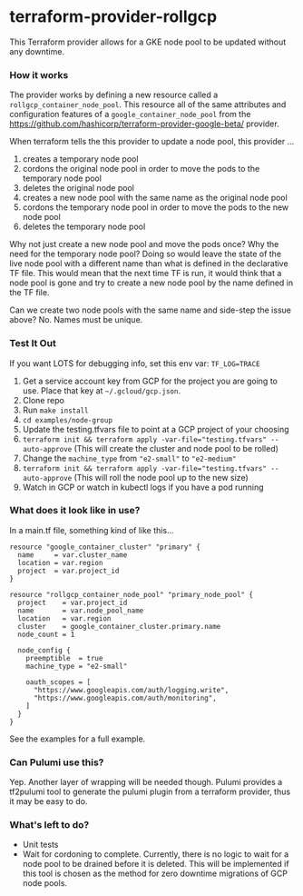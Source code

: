 # terraform-provider-rollgcp

This Terraform provider allows for a GKE node pool to be updated without any downtime.

### How it works

The provider works by defining a new resource called a
`rollgcp_container_node_pool`. This resource all of the same attributes and
configuration features of a `google_container_node_pool` from the
https://github.com/hashicorp/terraform-provider-google-beta/ provider.

When terraform tells the this provider to update a node pool, this provider ...

1. creates a temporary node pool
1. cordons the original node pool in order to move the pods to the temporary node pool
1. deletes the original node pool
1. creates a new node pool with the same name as the original node pool
1. cordons the temporary node pool in order to move the pods to the new node pool
1. deletes the temporary node pool

Why not just create a new node pool and move the pods once? Why the need for
the temporary node pool? Doing so would leave the state of the live node pool
with a different name than what is defined in the declarative TF file. This
would mean that the next time TF is run, it would think that a node pool is
gone and try to create a new node pool by the name defined in the TF file.

Can we create two node pools with the same name and side-step the issue above?
No. Names must be unique.

### Test It Out

If you want LOTS for debugging info, set this env var: `TF_LOG=TRACE`

1. Get a service account key from GCP for the project you are going to use. Place that key at `~/.gcloud/gcp.json`.
1. Clone repo
1. Run `make install`
1. `cd examples/node-group`
1. Update the testing.tfvars file to point at a GCP project of your choosing
1. `terraform init && terraform apply -var-file="testing.tfvars" --auto-approve` (This will create the cluster and node pool to be rolled)
1. Change the `machine_type` from `"e2-small"` to `"e2-medium"`
1. `terraform init && terraform apply -var-file="testing.tfvars" --auto-approve` (This will roll the node pool up to the new size)
1. Watch in GCP or watch in kubectl logs if you have a pod running

### What does it look like in use?

In a main.tf file, something kind of like this...
```hcl
resource "google_container_cluster" "primary" {
  name     = var.cluster_name
  location = var.region
  project  = var.project_id
}

resource "rollgcp_container_node_pool" "primary_node_pool" {
  project    = var.project_id
  name       = var.node_pool_name
  location   = var.region
  cluster    = google_container_cluster.primary.name
  node_count = 1

  node_config {
    preemptible  = true
    machine_type = "e2-small"

    oauth_scopes = [
      "https://www.googleapis.com/auth/logging.write",
      "https://www.googleapis.com/auth/monitoring",
    ]
  }
}
```

See the examples for a full example.

### Can Pulumi use this?

Yep. Another layer of wrapping will be needed though. Pulumi provides a
tf2pulumi tool to generate the pulumi plugin from a terraform provider, thus it
may be easy to do.

### What's left to do?

- Unit tests
- Wait for cordoning to complete. Currently, there is no logic to wait for a
  node pool to be drained before it is deleted. This will be implemented if
  this tool is chosen as the method for zero downtime migrations of GCP node
  pools.
